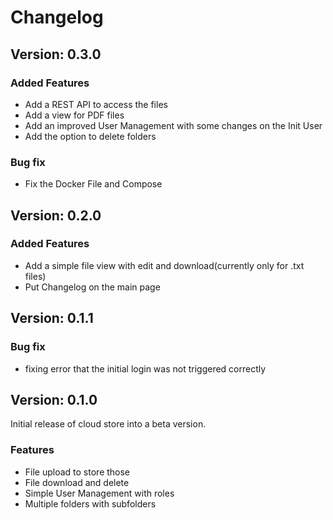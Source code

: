 # Changelog

## Version: 0.3.0

### Added Features
- Add a REST API to access the files
- Add a view for PDF files
- Add an improved User Management with some changes on the Init User
- Add the option to delete folders

### Bug fix
- Fix the Docker File and Compose

## Version: 0.2.0

### Added Features
- Add a simple file view with edit and download(currently only for .txt files)
- Put Changelog on the main page

## Version: 0.1.1

### Bug fix
- fixing error that the initial login was not triggered correctly

## Version: 0.1.0

Initial release of cloud store into a beta version.

### Features
- File upload to store those
- File download and delete
- Simple User Management with roles
- Multiple folders with subfolders
